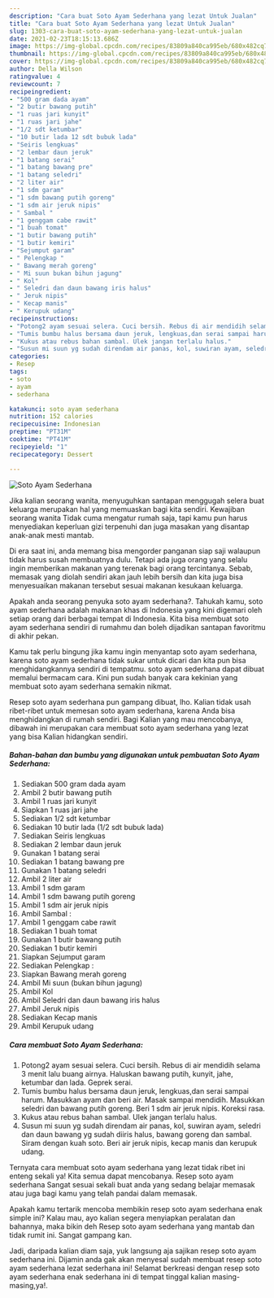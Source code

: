 ```yaml
---
description: "Cara buat Soto Ayam Sederhana yang lezat Untuk Jualan"
title: "Cara buat Soto Ayam Sederhana yang lezat Untuk Jualan"
slug: 1303-cara-buat-soto-ayam-sederhana-yang-lezat-untuk-jualan
date: 2021-02-23T18:15:13.686Z
image: https://img-global.cpcdn.com/recipes/83809a840ca995eb/680x482cq70/soto-ayam-sederhana-foto-resep-utama.jpg
thumbnail: https://img-global.cpcdn.com/recipes/83809a840ca995eb/680x482cq70/soto-ayam-sederhana-foto-resep-utama.jpg
cover: https://img-global.cpcdn.com/recipes/83809a840ca995eb/680x482cq70/soto-ayam-sederhana-foto-resep-utama.jpg
author: Della Wilson
ratingvalue: 4
reviewcount: 7
recipeingredient:
- "500 gram dada ayam"
- "2 butir bawang putih"
- "1 ruas jari kunyit"
- "1 ruas jari jahe"
- "1/2 sdt ketumbar"
- "10 butir lada 12 sdt bubuk lada"
- "Seiris lengkuas"
- "2 lembar daun jeruk"
- "1 batang serai"
- "1 batang bawang pre"
- "1 batang seledri"
- "2 liter air"
- "1 sdm garam"
- "1 sdm bawang putih goreng"
- "1 sdm air jeruk nipis"
- " Sambal "
- "1 genggam cabe rawit"
- "1 buah tomat"
- "1 butir bawang putih"
- "1 butir kemiri"
- "Sejumput garam"
- " Pelengkap "
- " Bawang merah goreng"
- " Mi suun bukan bihun jagung"
- " Kol"
- " Seledri dan daun bawang iris halus"
- " Jeruk nipis"
- " Kecap manis"
- " Kerupuk udang"
recipeinstructions:
- "Potong2 ayam sesuai selera. Cuci bersih. Rebus di air mendidih selama 3 menit lalu buang airnya. Haluskan bawang putih, kunyit, jahe, ketumbar dan lada. Geprek serai."
- "Tumis bumbu halus bersama daun jeruk, lengkuas,dan serai sampai harum. Masukkan ayam dan beri air. Masak sampai mendidih. Masukkan seledri dan bawang putih goreng. Beri 1 sdm air jeruk nipis. Koreksi rasa."
- "Kukus atau rebus bahan sambal. Ulek jangan terlalu halus."
- "Susun mi suun yg sudah direndam air panas, kol, suwiran ayam, seledri dan daun bawang yg sudah diiris halus, bawang goreng dan sambal. Siram dengan kuah soto. Beri air jeruk nipis, kecap manis dan kerupuk udang."
categories:
- Resep
tags:
- soto
- ayam
- sederhana

katakunci: soto ayam sederhana 
nutrition: 152 calories
recipecuisine: Indonesian
preptime: "PT31M"
cooktime: "PT41M"
recipeyield: "1"
recipecategory: Dessert

---
```



![Soto Ayam Sederhana](https://img-global.cpcdn.com/recipes/83809a840ca995eb/680x482cq70/soto-ayam-sederhana-foto-resep-utama.jpg)

Jika kalian seorang wanita, menyuguhkan santapan menggugah selera buat keluarga merupakan hal yang memuaskan bagi kita sendiri. Kewajiban seorang  wanita Tidak cuma mengatur rumah saja, tapi kamu pun harus menyediakan keperluan gizi terpenuhi dan juga masakan yang disantap anak-anak mesti mantab.

Di era  saat ini, anda memang bisa mengorder panganan siap saji walaupun tidak harus susah membuatnya dulu. Tetapi ada juga orang yang selalu ingin memberikan makanan yang terenak bagi orang tercintanya. Sebab, memasak yang diolah sendiri akan jauh lebih bersih dan kita juga bisa menyesuaikan makanan tersebut sesuai makanan kesukaan keluarga. 



Apakah anda seorang penyuka soto ayam sederhana?. Tahukah kamu, soto ayam sederhana adalah makanan khas di Indonesia yang kini digemari oleh setiap orang dari berbagai tempat di Indonesia. Kita bisa membuat soto ayam sederhana sendiri di rumahmu dan boleh dijadikan santapan favoritmu di akhir pekan.

Kamu tak perlu bingung jika kamu ingin menyantap soto ayam sederhana, karena soto ayam sederhana tidak sukar untuk dicari dan kita pun bisa menghidangkannya sendiri di tempatmu. soto ayam sederhana dapat dibuat memalui bermacam cara. Kini pun sudah banyak cara kekinian yang membuat soto ayam sederhana semakin nikmat.

Resep soto ayam sederhana pun gampang dibuat, lho. Kalian tidak usah ribet-ribet untuk memesan soto ayam sederhana, karena Anda bisa menghidangkan di rumah sendiri. Bagi Kalian yang mau mencobanya, dibawah ini merupakan cara membuat soto ayam sederhana yang lezat yang bisa Kalian hidangkan sendiri.

<!--inarticleads1-->

##### Bahan-bahan dan bumbu yang digunakan untuk pembuatan Soto Ayam Sederhana:

1. Sediakan 500 gram dada ayam
1. Ambil 2 butir bawang putih
1. Ambil 1 ruas jari kunyit
1. Siapkan 1 ruas jari jahe
1. Sediakan 1/2 sdt ketumbar
1. Sediakan 10 butir lada (1/2 sdt bubuk lada)
1. Sediakan Seiris lengkuas
1. Sediakan 2 lembar daun jeruk
1. Gunakan 1 batang serai
1. Sediakan 1 batang bawang pre
1. Gunakan 1 batang seledri
1. Ambil 2 liter air
1. Ambil 1 sdm garam
1. Ambil 1 sdm bawang putih goreng
1. Ambil 1 sdm air jeruk nipis
1. Ambil  Sambal :
1. Ambil 1 genggam cabe rawit
1. Sediakan 1 buah tomat
1. Gunakan 1 butir bawang putih
1. Sediakan 1 butir kemiri
1. Siapkan Sejumput garam
1. Sediakan  Pelengkap :
1. Siapkan  Bawang merah goreng
1. Ambil  Mi suun (bukan bihun jagung)
1. Ambil  Kol
1. Ambil  Seledri dan daun bawang iris halus
1. Ambil  Jeruk nipis
1. Sediakan  Kecap manis
1. Ambil  Kerupuk udang




<!--inarticleads2-->

##### Cara membuat Soto Ayam Sederhana:

1. Potong2 ayam sesuai selera. Cuci bersih. Rebus di air mendidih selama 3 menit lalu buang airnya. Haluskan bawang putih, kunyit, jahe, ketumbar dan lada. Geprek serai.
1. Tumis bumbu halus bersama daun jeruk, lengkuas,dan serai sampai harum. Masukkan ayam dan beri air. Masak sampai mendidih. Masukkan seledri dan bawang putih goreng. Beri 1 sdm air jeruk nipis. Koreksi rasa.
1. Kukus atau rebus bahan sambal. Ulek jangan terlalu halus.
1. Susun mi suun yg sudah direndam air panas, kol, suwiran ayam, seledri dan daun bawang yg sudah diiris halus, bawang goreng dan sambal. Siram dengan kuah soto. Beri air jeruk nipis, kecap manis dan kerupuk udang.




Ternyata cara membuat soto ayam sederhana yang lezat tidak ribet ini enteng sekali ya! Kita semua dapat mencobanya. Resep soto ayam sederhana Sangat sesuai sekali buat anda yang sedang belajar memasak atau juga bagi kamu yang telah pandai dalam memasak.

Apakah kamu tertarik mencoba membikin resep soto ayam sederhana enak simple ini? Kalau mau, ayo kalian segera menyiapkan peralatan dan bahannya, maka bikin deh Resep soto ayam sederhana yang mantab dan tidak rumit ini. Sangat gampang kan. 

Jadi, daripada kalian diam saja, yuk langsung aja sajikan resep soto ayam sederhana ini. Dijamin anda gak akan menyesal sudah membuat resep soto ayam sederhana lezat sederhana ini! Selamat berkreasi dengan resep soto ayam sederhana enak sederhana ini di tempat tinggal kalian masing-masing,ya!.

